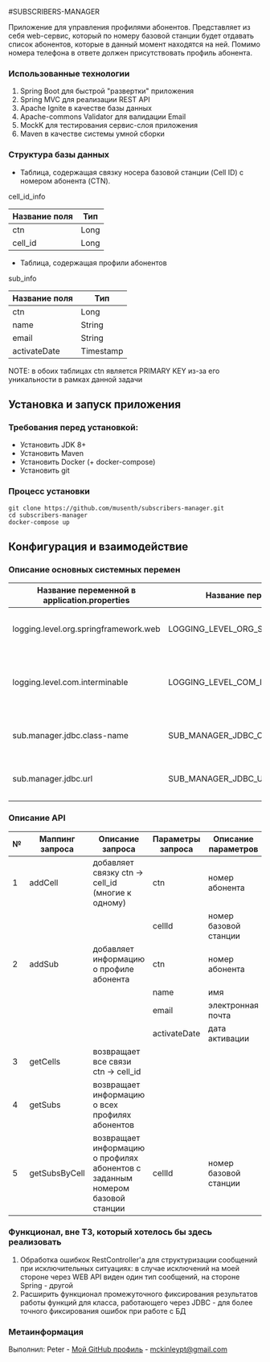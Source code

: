 #SUBSCRIBERS-MANAGER

Приложение для управления профилями абонентов. Представляет из себя web-сервис, который по номеру базовой станции будет отдавать список абонентов, которые в данный момент находятся на ней. Помимо номера телефона в ответе должен присутствовать профиль абонента.

### Использованные технологии

1. Spring Boot для быстрой "развертки" приложения
1. Spring MVC для реализации REST API
1. Apache Ignite в качестве базы данных
1. Apache-commons Validator для валидации Email
1. MockK для тестирования сервис-слоя приложения
1. Maven в качестве системы умной сборки

### Структура базы данных

* Таблица, содержащая связку носера базовой станции (Cell ID) с номером абонента (CTN).

cell_id_info

|Название поля|Тип|
| --- | --- |
|ctn|Long|
|cell_id|Long|

* Таблица, содержащая профили абонентов

sub_info

| Название поля | Тип |
| --- | --- |
| ctn | Long |
| name | String |
| email | String |
| activateDate | Timestamp |

NOTE: в обоих таблицах ctn является PRIMARY KEY из-за его уникальности в рамках данной задачи

## Установка и запуск приложения

### Требования перед установкой:

* Установить JDK 8+
* Установить Maven
* Установить Docker (+ docker-compose)
* Установить git

### Процесс установки
 
```
git clone https://github.com/musenth/subscribers-manager.git
cd subscribers-manager
docker-compose up
```

## Конфигурация и взаимодействие

### Описание основных системных перемен

|Название переменной в application.properties|Название переменной в ENV|Значение заданное по умолчанию|Описание| Обязательное поле ли нет |
| --- | --- | --- | --- | --- |
|logging.level.org.springframework.web|LOGGING_LEVEL_ORG_SPRINGFRAMEWORK_WEB|ERROR|Уровень логгирования для Spring Web|Нет|
|logging.level.com.interminable|LOGGING_LEVEL_COM_INTERMINABLE|DEBUG|Уровень логгирования для основного функционала приложения|Нет|
|sub.manager.jdbc.class-name|SUB_MANAGER_JDBC_CLASS_NAME|org.apache.ignite.IgniteJdbcDriver|Класс для подключения к БД через JDBC|Нет|
|sub.manager.jdbc.url|SUB_MANAGER_JDBC_URL|jdbc:ignite:thin://127.0.0.1|URL БД, к которой нужно подключиться|Нет|

### Описание API

|№|Маппинг запроса|Описание запроса|Параметры запроса|Описание параметров|
| ---- | --- | --- | --- | --- |
|1|addCell|добавляет связку ctn -> cell_id (многие к одному)|ctn|номер абонента|
| | | |cellId|номер базовой станции|
|2|addSub|добавляет информацию о профиле абонента|ctn|номер абонента|
| | | |name|имя|
| | | |email|электронная почта|
| | | |activateDate|дата активации|
|3|getCells|возвращает все связи ctn -> cell_id| | |
|4|getSubs|возвращает информацию о всех профилях абонентов| | |
|5|getSubsByCell|возвращает информацию о профилях абонентов с заданным номером базовой станции|cellId|номер базовой станции|

### Функционал, вне ТЗ, который хотелось бы здесь реализовать

1. Обработка ошибкок RestController'а для структуризации сообщений при исключительных ситуациях: в случае исключений на моей стороне через WEB API виден один тип сообщений, на стороне Spring - другой
1. Расширить функционал промежуточного фиксирования результатов работы функций для класса, работающего через JDBC - для более точного фиксирования ошибок при работе с БД

### Метаинформация

Выполнил: Peter - [Мой GitHub профиль](https://github.com/musenth) - mckinleypt@gmail.com
